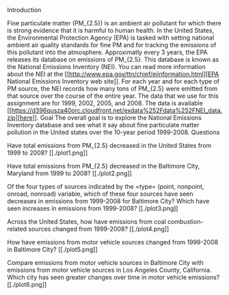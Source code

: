 Introduction

Fine particulate matter (PM_{2.5}) is an ambient air pollutant for which there is strong evidence that it is harmful to human health. In the United States, the Environmental Protection Agency (EPA) is tasked with setting national ambient air quality standards for fine PM and for tracking the emissions of this pollutant into the atmosphere. Approximatly every 3 years, the EPA releases its database on emissions of PM_{2.5}. This database is known as the National Emissions Inventory (NEI). You can read more information about the NEI at the [[http://www.epa.gov/ttn/chief/eiinformation.html][EPA National Emissions Inventory web site]].
For each year and for each type of PM source, the NEI records how many tons of PM_{2.5} were emitted from that source over the course of the entire year. The data that we use for this assignment are for 1999, 2002, 2005, and 2008. The data is available [[https://d396qusza40orc.cloudfront.net/exdata%252Fdata%252FNEI_data.zip][here]].
Goal The overall goal is to explore the National Emissions Inventory database and see what it say about fine particulate matter pollution in the United states over the 10-year period 1999-2008.
Questions

Have total emissions from PM_{2.5} decreased in the United States from 1999 to 2008?
[[./plot1.png]]

Have total emissions from PM_{2.5} decreased in the Baltimore City, Maryland from 1999 to 2008?
[[./plot2.png]]

Of the four types of sources indicated by the =type= (point, nonpoint, onroad, nonroad) variable, which of these four sources have seen decreases in emissions from 1999-2008 for Baltimore City? Which have seen increases in emissions from 1999-2008?
[[./plot3.png]]

Across the United States, how have emissions from coal combustion-related sources changed from 1999-2008?
[[./plot4.png]]

How have emissions from motor vehicle sources changed from 1999-2008 in Baltimore City?
[[./plot5.png]]

Compare emissions from motor vehicle sources in Baltimore City with emissions from motor vehicle sources in Los Angeles County, California. Which city has seen greater changes over time in motor vehicle emissions?
[[./plot6.png]]

